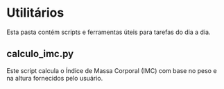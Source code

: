 # Utilitários

Esta pasta contém scripts e ferramentas úteis para tarefas do dia a dia.

## calculo_imc.py

Este script calcula o Índice de Massa Corporal (IMC) com base no peso e na altura fornecidos pelo usuário.